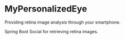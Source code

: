 # MyPersonalizedEye
Providing retina image analysis through your smartphone.

Spring Boot Social for retrieving retina images.



